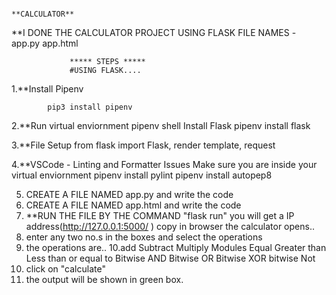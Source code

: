                                                                 **CALCULATOR**
**I DONE THE CALCULATOR PROJECT 
USING FLASK
    FILE NAMES - app.py
                 app.html


                 ***** STEPS *****
                 #USING FLASK....
 1.**Install Pipenv

            pip3 install pipenv
     
2.**Run virtual enviornment
            pipenv shell
            Install Flask
            pipenv install flask

3.**File Setup
        from flask import Flask, render template, request

4.**VSCode - Linting and Formatter Issues
         Make sure you are inside your virtual enviornment
         pipenv install pylint
         pipenv install autopep8

5. CREATE A FILE NAMED app.py and write the code 
6. CREATE A FILE NAMED app.html and write the code
7. **RUN THE FILE BY THE COMMAND "flask run" you will get a IP address(http://127.0.0.1:5000/ ) copy in browser the calculator opens..
8. enter any two no.s in the boxes and select the operations
9. the operations are..
10.add
   Subtract
   Multiply
   Modules
   Equal
   Greater than
   Less than or equal to
   Bitwise AND
   Bitwise OR
   Bitwise XOR
   bitwise Not
11. click on "calculate"
12. the output will be shown in green box.


